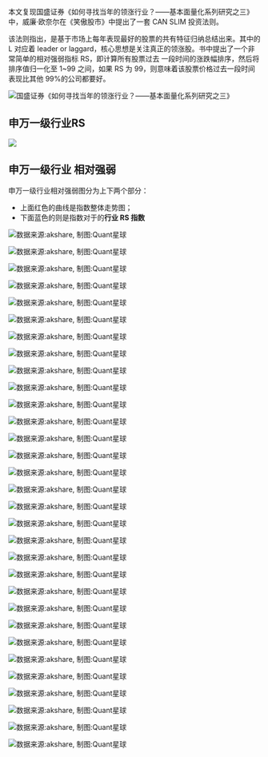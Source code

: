 本文复现国盛证券《如何寻找当年的领涨行业？——基本面量化系列研究之三》中，威廉·欧奈尔在《笑傲股市》中提出了一套 CAN SLIM 投资法则。

该法则指出，是基于市场上每年表现最好的股票的共有特征归纳总结出来。其中的 L 对应着 leader or laggard，核心思想是关注真正的领涨股。书中提出了一个非常简单的相对强弱指标 RS，即计算所有股票过去 一段时间的涨跌幅排序，然后将排序值归一化至 1~99 之间，如果 RS 为 99，则意味着该股票价格过去一段时间表现比其他 99%的公司都要好。



![国盛证券《如何寻找当年的领涨行业？——基本面量化系列研究之三》](https://cdn.jsdelivr.net/gh/qq17908/llpics@main/QQ_1727758329879.png)



## 申万一级行业RS
<img src='https://cdn.jsdelivr.net/gh/qq17908/llpics@main/%E7%94%B3%E4%B8%87%E4%B8%80%E7%BA%A7%E8%A1%8C%E4%B8%9A%E7%9B%B8%E5%AF%B9%E5%BC%BA%E5%BC%B1_3_0.png'
style='数据来源:akshare, 制图:Quant星球' />

## 申万一级行业 相对强弱

申万一级行业相对强弱图分为上下两个部分：

- 上面红色的曲线是指数整体走势图；
- 下面蓝色的则是指数对于的**行业 RS 指数**



![数据来源:akshare, 制图:Quant星球](./pics/%E7%94%B3%E4%B8%87%E4%B8%80%E7%BA%A7%E8%A1%8C%E4%B8%9A%E7%9B%B8%E5%AF%B9%E5%BC%BA%E5%BC%B1_files/%E7%94%B3%E4%B8%87%E4%B8%80%E7%BA%A7%E8%A1%8C%E4%B8%9A%E7%9B%B8%E5%AF%B9%E5%BC%BA%E5%BC%B1_5_0.png)




![数据来源:akshare, 制图:Quant星球](./pics/%E7%94%B3%E4%B8%87%E4%B8%80%E7%BA%A7%E8%A1%8C%E4%B8%9A%E7%9B%B8%E5%AF%B9%E5%BC%BA%E5%BC%B1_files/%E7%94%B3%E4%B8%87%E4%B8%80%E7%BA%A7%E8%A1%8C%E4%B8%9A%E7%9B%B8%E5%AF%B9%E5%BC%BA%E5%BC%B1_5_1.png)
    




![数据来源:akshare, 制图:Quant星球](./pics/%E7%94%B3%E4%B8%87%E4%B8%80%E7%BA%A7%E8%A1%8C%E4%B8%9A%E7%9B%B8%E5%AF%B9%E5%BC%BA%E5%BC%B1_files/%E7%94%B3%E4%B8%87%E4%B8%80%E7%BA%A7%E8%A1%8C%E4%B8%9A%E7%9B%B8%E5%AF%B9%E5%BC%BA%E5%BC%B1_5_2.png)
    




![数据来源:akshare, 制图:Quant星球](./pics/%E7%94%B3%E4%B8%87%E4%B8%80%E7%BA%A7%E8%A1%8C%E4%B8%9A%E7%9B%B8%E5%AF%B9%E5%BC%BA%E5%BC%B1_files/%E7%94%B3%E4%B8%87%E4%B8%80%E7%BA%A7%E8%A1%8C%E4%B8%9A%E7%9B%B8%E5%AF%B9%E5%BC%BA%E5%BC%B1_5_3.png)
    




![数据来源:akshare, 制图:Quant星球](./pics/%E7%94%B3%E4%B8%87%E4%B8%80%E7%BA%A7%E8%A1%8C%E4%B8%9A%E7%9B%B8%E5%AF%B9%E5%BC%BA%E5%BC%B1_files/%E7%94%B3%E4%B8%87%E4%B8%80%E7%BA%A7%E8%A1%8C%E4%B8%9A%E7%9B%B8%E5%AF%B9%E5%BC%BA%E5%BC%B1_5_4.png)
    




![数据来源:akshare, 制图:Quant星球](./pics/%E7%94%B3%E4%B8%87%E4%B8%80%E7%BA%A7%E8%A1%8C%E4%B8%9A%E7%9B%B8%E5%AF%B9%E5%BC%BA%E5%BC%B1_files/%E7%94%B3%E4%B8%87%E4%B8%80%E7%BA%A7%E8%A1%8C%E4%B8%9A%E7%9B%B8%E5%AF%B9%E5%BC%BA%E5%BC%B1_5_5.png)
    




![数据来源:akshare, 制图:Quant星球](./pics/%E7%94%B3%E4%B8%87%E4%B8%80%E7%BA%A7%E8%A1%8C%E4%B8%9A%E7%9B%B8%E5%AF%B9%E5%BC%BA%E5%BC%B1_files/%E7%94%B3%E4%B8%87%E4%B8%80%E7%BA%A7%E8%A1%8C%E4%B8%9A%E7%9B%B8%E5%AF%B9%E5%BC%BA%E5%BC%B1_5_6.png)
    




![数据来源:akshare, 制图:Quant星球](./pics/%E7%94%B3%E4%B8%87%E4%B8%80%E7%BA%A7%E8%A1%8C%E4%B8%9A%E7%9B%B8%E5%AF%B9%E5%BC%BA%E5%BC%B1_files/%E7%94%B3%E4%B8%87%E4%B8%80%E7%BA%A7%E8%A1%8C%E4%B8%9A%E7%9B%B8%E5%AF%B9%E5%BC%BA%E5%BC%B1_5_7.png)
    




![数据来源:akshare, 制图:Quant星球](./pics/%E7%94%B3%E4%B8%87%E4%B8%80%E7%BA%A7%E8%A1%8C%E4%B8%9A%E7%9B%B8%E5%AF%B9%E5%BC%BA%E5%BC%B1_files/%E7%94%B3%E4%B8%87%E4%B8%80%E7%BA%A7%E8%A1%8C%E4%B8%9A%E7%9B%B8%E5%AF%B9%E5%BC%BA%E5%BC%B1_5_8.png)
    




![数据来源:akshare, 制图:Quant星球](./pics/%E7%94%B3%E4%B8%87%E4%B8%80%E7%BA%A7%E8%A1%8C%E4%B8%9A%E7%9B%B8%E5%AF%B9%E5%BC%BA%E5%BC%B1_files/%E7%94%B3%E4%B8%87%E4%B8%80%E7%BA%A7%E8%A1%8C%E4%B8%9A%E7%9B%B8%E5%AF%B9%E5%BC%BA%E5%BC%B1_5_9.png)
    




![数据来源:akshare, 制图:Quant星球](./pics/%E7%94%B3%E4%B8%87%E4%B8%80%E7%BA%A7%E8%A1%8C%E4%B8%9A%E7%9B%B8%E5%AF%B9%E5%BC%BA%E5%BC%B1_files/%E7%94%B3%E4%B8%87%E4%B8%80%E7%BA%A7%E8%A1%8C%E4%B8%9A%E7%9B%B8%E5%AF%B9%E5%BC%BA%E5%BC%B1_5_10.png)
    




![数据来源:akshare, 制图:Quant星球](./pics/%E7%94%B3%E4%B8%87%E4%B8%80%E7%BA%A7%E8%A1%8C%E4%B8%9A%E7%9B%B8%E5%AF%B9%E5%BC%BA%E5%BC%B1_files/%E7%94%B3%E4%B8%87%E4%B8%80%E7%BA%A7%E8%A1%8C%E4%B8%9A%E7%9B%B8%E5%AF%B9%E5%BC%BA%E5%BC%B1_5_11.png)
    




![数据来源:akshare, 制图:Quant星球](./pics/%E7%94%B3%E4%B8%87%E4%B8%80%E7%BA%A7%E8%A1%8C%E4%B8%9A%E7%9B%B8%E5%AF%B9%E5%BC%BA%E5%BC%B1_files/%E7%94%B3%E4%B8%87%E4%B8%80%E7%BA%A7%E8%A1%8C%E4%B8%9A%E7%9B%B8%E5%AF%B9%E5%BC%BA%E5%BC%B1_5_12.png)
    




![数据来源:akshare, 制图:Quant星球](./pics/%E7%94%B3%E4%B8%87%E4%B8%80%E7%BA%A7%E8%A1%8C%E4%B8%9A%E7%9B%B8%E5%AF%B9%E5%BC%BA%E5%BC%B1_files/%E7%94%B3%E4%B8%87%E4%B8%80%E7%BA%A7%E8%A1%8C%E4%B8%9A%E7%9B%B8%E5%AF%B9%E5%BC%BA%E5%BC%B1_5_13.png)
    




![数据来源:akshare, 制图:Quant星球](./pics/%E7%94%B3%E4%B8%87%E4%B8%80%E7%BA%A7%E8%A1%8C%E4%B8%9A%E7%9B%B8%E5%AF%B9%E5%BC%BA%E5%BC%B1_files/%E7%94%B3%E4%B8%87%E4%B8%80%E7%BA%A7%E8%A1%8C%E4%B8%9A%E7%9B%B8%E5%AF%B9%E5%BC%BA%E5%BC%B1_5_14.png)
    




![数据来源:akshare, 制图:Quant星球](./pics/%E7%94%B3%E4%B8%87%E4%B8%80%E7%BA%A7%E8%A1%8C%E4%B8%9A%E7%9B%B8%E5%AF%B9%E5%BC%BA%E5%BC%B1_files/%E7%94%B3%E4%B8%87%E4%B8%80%E7%BA%A7%E8%A1%8C%E4%B8%9A%E7%9B%B8%E5%AF%B9%E5%BC%BA%E5%BC%B1_5_15.png)
    




![数据来源:akshare, 制图:Quant星球](./pics/%E7%94%B3%E4%B8%87%E4%B8%80%E7%BA%A7%E8%A1%8C%E4%B8%9A%E7%9B%B8%E5%AF%B9%E5%BC%BA%E5%BC%B1_files/%E7%94%B3%E4%B8%87%E4%B8%80%E7%BA%A7%E8%A1%8C%E4%B8%9A%E7%9B%B8%E5%AF%B9%E5%BC%BA%E5%BC%B1_5_16.png)
    




![数据来源:akshare, 制图:Quant星球](./pics/%E7%94%B3%E4%B8%87%E4%B8%80%E7%BA%A7%E8%A1%8C%E4%B8%9A%E7%9B%B8%E5%AF%B9%E5%BC%BA%E5%BC%B1_files/%E7%94%B3%E4%B8%87%E4%B8%80%E7%BA%A7%E8%A1%8C%E4%B8%9A%E7%9B%B8%E5%AF%B9%E5%BC%BA%E5%BC%B1_5_17.png)
    




![数据来源:akshare, 制图:Quant星球](./pics/%E7%94%B3%E4%B8%87%E4%B8%80%E7%BA%A7%E8%A1%8C%E4%B8%9A%E7%9B%B8%E5%AF%B9%E5%BC%BA%E5%BC%B1_files/%E7%94%B3%E4%B8%87%E4%B8%80%E7%BA%A7%E8%A1%8C%E4%B8%9A%E7%9B%B8%E5%AF%B9%E5%BC%BA%E5%BC%B1_5_18.png)
    




![数据来源:akshare, 制图:Quant星球](./pics/%E7%94%B3%E4%B8%87%E4%B8%80%E7%BA%A7%E8%A1%8C%E4%B8%9A%E7%9B%B8%E5%AF%B9%E5%BC%BA%E5%BC%B1_files/%E7%94%B3%E4%B8%87%E4%B8%80%E7%BA%A7%E8%A1%8C%E4%B8%9A%E7%9B%B8%E5%AF%B9%E5%BC%BA%E5%BC%B1_5_19.png)
    




![数据来源:akshare, 制图:Quant星球](./pics/%E7%94%B3%E4%B8%87%E4%B8%80%E7%BA%A7%E8%A1%8C%E4%B8%9A%E7%9B%B8%E5%AF%B9%E5%BC%BA%E5%BC%B1_files/%E7%94%B3%E4%B8%87%E4%B8%80%E7%BA%A7%E8%A1%8C%E4%B8%9A%E7%9B%B8%E5%AF%B9%E5%BC%BA%E5%BC%B1_5_20.png)
    




![数据来源:akshare, 制图:Quant星球](./pics/%E7%94%B3%E4%B8%87%E4%B8%80%E7%BA%A7%E8%A1%8C%E4%B8%9A%E7%9B%B8%E5%AF%B9%E5%BC%BA%E5%BC%B1_files/%E7%94%B3%E4%B8%87%E4%B8%80%E7%BA%A7%E8%A1%8C%E4%B8%9A%E7%9B%B8%E5%AF%B9%E5%BC%BA%E5%BC%B1_5_21.png)
    




![数据来源:akshare, 制图:Quant星球](./pics/%E7%94%B3%E4%B8%87%E4%B8%80%E7%BA%A7%E8%A1%8C%E4%B8%9A%E7%9B%B8%E5%AF%B9%E5%BC%BA%E5%BC%B1_files/%E7%94%B3%E4%B8%87%E4%B8%80%E7%BA%A7%E8%A1%8C%E4%B8%9A%E7%9B%B8%E5%AF%B9%E5%BC%BA%E5%BC%B1_5_22.png)
    




![数据来源:akshare, 制图:Quant星球](./pics/%E7%94%B3%E4%B8%87%E4%B8%80%E7%BA%A7%E8%A1%8C%E4%B8%9A%E7%9B%B8%E5%AF%B9%E5%BC%BA%E5%BC%B1_files/%E7%94%B3%E4%B8%87%E4%B8%80%E7%BA%A7%E8%A1%8C%E4%B8%9A%E7%9B%B8%E5%AF%B9%E5%BC%BA%E5%BC%B1_5_23.png)
    




![数据来源:akshare, 制图:Quant星球](./pics/%E7%94%B3%E4%B8%87%E4%B8%80%E7%BA%A7%E8%A1%8C%E4%B8%9A%E7%9B%B8%E5%AF%B9%E5%BC%BA%E5%BC%B1_files/%E7%94%B3%E4%B8%87%E4%B8%80%E7%BA%A7%E8%A1%8C%E4%B8%9A%E7%9B%B8%E5%AF%B9%E5%BC%BA%E5%BC%B1_5_24.png)
    




![数据来源:akshare, 制图:Quant星球](./pics/%E7%94%B3%E4%B8%87%E4%B8%80%E7%BA%A7%E8%A1%8C%E4%B8%9A%E7%9B%B8%E5%AF%B9%E5%BC%BA%E5%BC%B1_files/%E7%94%B3%E4%B8%87%E4%B8%80%E7%BA%A7%E8%A1%8C%E4%B8%9A%E7%9B%B8%E5%AF%B9%E5%BC%BA%E5%BC%B1_5_25.png)
    




![数据来源:akshare, 制图:Quant星球](./pics/%E7%94%B3%E4%B8%87%E4%B8%80%E7%BA%A7%E8%A1%8C%E4%B8%9A%E7%9B%B8%E5%AF%B9%E5%BC%BA%E5%BC%B1_files/%E7%94%B3%E4%B8%87%E4%B8%80%E7%BA%A7%E8%A1%8C%E4%B8%9A%E7%9B%B8%E5%AF%B9%E5%BC%BA%E5%BC%B1_5_26.png)
    




![数据来源:akshare, 制图:Quant星球](./pics/%E7%94%B3%E4%B8%87%E4%B8%80%E7%BA%A7%E8%A1%8C%E4%B8%9A%E7%9B%B8%E5%AF%B9%E5%BC%BA%E5%BC%B1_files/%E7%94%B3%E4%B8%87%E4%B8%80%E7%BA%A7%E8%A1%8C%E4%B8%9A%E7%9B%B8%E5%AF%B9%E5%BC%BA%E5%BC%B1_5_27.png)
    




![数据来源:akshare, 制图:Quant星球](./pics/%E7%94%B3%E4%B8%87%E4%B8%80%E7%BA%A7%E8%A1%8C%E4%B8%9A%E7%9B%B8%E5%AF%B9%E5%BC%BA%E5%BC%B1_files/%E7%94%B3%E4%B8%87%E4%B8%80%E7%BA%A7%E8%A1%8C%E4%B8%9A%E7%9B%B8%E5%AF%B9%E5%BC%BA%E5%BC%B1_5_28.png)
    




![数据来源:akshare, 制图:Quant星球](./pics/%E7%94%B3%E4%B8%87%E4%B8%80%E7%BA%A7%E8%A1%8C%E4%B8%9A%E7%9B%B8%E5%AF%B9%E5%BC%BA%E5%BC%B1_files/%E7%94%B3%E4%B8%87%E4%B8%80%E7%BA%A7%E8%A1%8C%E4%B8%9A%E7%9B%B8%E5%AF%B9%E5%BC%BA%E5%BC%B1_5_29.png)
    




![数据来源:akshare, 制图:Quant星球](./pics/%E7%94%B3%E4%B8%87%E4%B8%80%E7%BA%A7%E8%A1%8C%E4%B8%9A%E7%9B%B8%E5%AF%B9%E5%BC%BA%E5%BC%B1_files/%E7%94%B3%E4%B8%87%E4%B8%80%E7%BA%A7%E8%A1%8C%E4%B8%9A%E7%9B%B8%E5%AF%B9%E5%BC%BA%E5%BC%B1_5_30.png)


